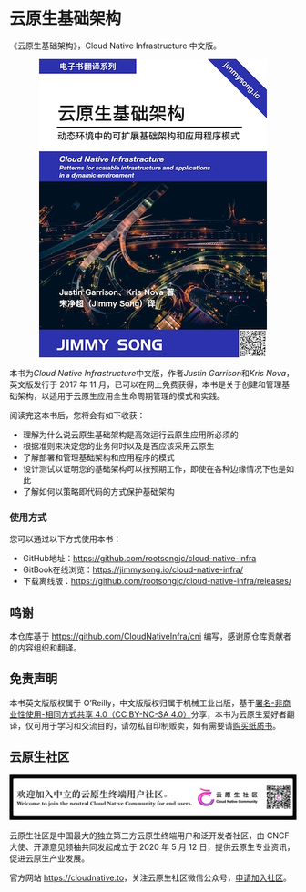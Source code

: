 # 云原生基础架构

《云原生基础架构》，Cloud Native Infrastructure 中文版。

<p align="center">
  <a href="https://jimmysong.io/cloud-native-infra/">
    <img src="cover-thumbnail.jpg" title="《云原生基础架构》" alt="《云原生基础架构》by Jimmy Song(宋净超）">
  </a>
</p>


本书为*Cloud Native Infrastructure*中文版，作者*Justin Garrison*和*Kris Nova*，英文版发行于 2017 年 11 月，已可以在网上免费获得，本书是关于创建和管理基础架构，以适用于云原生应用全生命周期管理的模式和实践。

阅读完这本书后，您将会有如下收获：

- 理解为什么说云原生基础架构是高效运行云原生应用所必须的
- 根据准则来决定您的业务何时以及是否应该采用云原生
- 了解部署和管理基础架构和应用程序的模式
- 设计测试以证明您的基础架构可以按预期工作，即使在各种边缘情况下也是如此
- 了解如何以策略即代码的方式保护基础架构

### 使用方式

您可以通过以下方式使用本书：

- GitHub地址：<https://github.com/rootsongjc/cloud-native-infra>
- GitBook在线浏览：<https://jimmysong.io/cloud-native-infra/>
- 下载离线版：<https://github.com/rootsongjc/cloud-native-infra/releases/>

## 鸣谢

本仓库基于 <https://github.com/CloudNativeInfra/cni> 编写，感谢原仓库贡献者的内容组织和翻译。

## 免责声明

本书英文版版权属于 O’Reilly，中文版版权归属于机械工业出版，基于[署名-非商业性使用-相同方式共享 4.0（CC BY-NC-SA 4.0）](https://creativecommons.org/licenses/by-nc-sa/4.0/deed.zh)分享，本书为云原生爱好者翻译，仅可用于学习和交流目的，请勿私自印制贩卖，如有需要请[购买纸质书](https://item.jd.com/12432007.html)。

## 云原生社区

<p align="center">
  <a href="https://cloudnative.to">
    <img src="./images/github-banner.jpg" alt="加入云原生社区" title="加入云原生社区">
  </a>
</p>


云原生社区是中国最大的独立第三方云原生终端用户和泛开发者社区，由 CNCF 大使、开源意见领袖共同发起成立于 2020 年 5 月 12 日，提供云原生专业资讯，促进云原生产业发展。

官方网站 <https://cloudnative.to>，关注云原生社区微信公众号，[申请加入社区](https://mp.weixin.qq.com/s/vWlSdzz2MNdXRr0sd2-LFg)。
